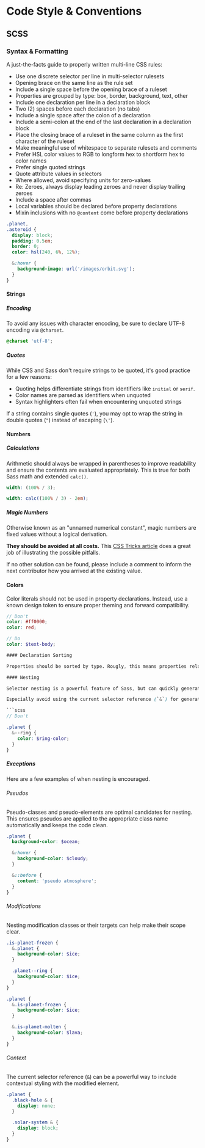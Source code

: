 # Code Style & Conventions

## SCSS

### Syntax & Formatting

A just-the-facts guide to properly written multi-line CSS rules:

- Use one discrete selector per line in multi-selector rulesets
- Opening brace on the same line as the rule set
- Include a single space before the opening brace of a ruleset
- Properties are grouped by type: box, border, background, text, other
- Include one declaration per line in a declaration block
- Two (2) spaces before each declaration (no tabs)
- Include a single space after the colon of a declaration
- Include a semi-colon at the end of the last declaration in a declaration block
- Place the closing brace of a ruleset in the same column as the first character of the ruleset
- Make meaningful use of whitespace to separate rulesets and comments
- Prefer HSL color values to RGB to longform hex to shortform hex to color names
- Prefer single quoted strings
- Quote attribute values in selectors
- Where allowed, avoid specifying units for zero-values
- Re: Zeroes, always display leading zeroes and never display trailing zeroes
- Include a space after commas
- Local variables should be declared before property declarations
- Mixin inclusions with no `@content` come before property declarations

```scss
.planet,
.asteroid {
  display: block;
  padding: 0.5em;
  border: 0;
  color: hsl(240, 6%, 12%);

  &:hover {
    background-image: url('/images/orbit.svg');
  }
}
```

#### Strings

##### Encoding

To avoid any issues with character encoding, be sure to declare UTF-8 encoding via `@charset`.

```scss
@charset 'utf-8';
```

##### Quotes

While CSS and Sass don't require strings to be quoted, it's good practice for a few reasons:

- Quoting helps differentiate strings from identifiers like `initial` or `serif`.
- Color names are parsed as identifiers when unquoted
- Syntax highlighters often fail when encountering unquoted strings

If a string contains single quotes (`'`), you may opt to wrap the string in double quotes (`"`) instead of escaping (`\'`).

#### Numbers

##### Calculations

Arithmetic should always be wrapped in parentheses to improve readability and ensure the contents are evaluated appropriately. This is true for both Sass math and extended `calc()`.

```scss
width: (100% / 3);

width: calc((100% / 3) - 2em);
```

##### Magic Numbers

Otherwise known as an "unnamed numerical constant", magic numbers are fixed values without a logical derivation.

**They should be avoided at all costs.** This <a href="https://css-tricks.com/magic-numbers-in-css/">CSS Tricks article</a> does a great job of illustrating the possible pitfalls.

If no other solution can be found, please include a comment to inform the next contributor how you arrived at the existing value.

#### Colors

Color literals should not be used in property declarations. Instead, use a known design token to ensure proper theming and forward compatibility.

```scss
// Don't
color: #ff0000;
color: red;

// Do
color: $text-body;

#### Declaration Sorting

Properties should be sorted by type. Rougly, this means properties related to box, border, background, text, then others. Specifically, we refer to the <a href="https://github.com/brandon-rhodes/Concentric-CSS/blob/master/style3.css">Concentric CSS</a> standard.

#### Nesting

Selector nesting is a powerful feature of Sass, but can quickly generate over-specific CSS. These guidelines should help keep code efficient without problematic results. Generally, generating selectors via nesting should be avoided - with a hard limit at nesting 3 levels deep.

Especially avoid using the current selector reference (`&`) for generating class names. While individual modules may appear tidy, this makes those selectors unsearchable since they do not exist in the codebase.

```scss
// Don't

.planet {
  &--ring {
    color: $ring-color;
  }
}
```

##### Exceptions

Here are a few examples of when nesting is encouraged.

###### Pseudos

Pseudo-classes and pseudo-elements are optimal candidates for nesting. This ensures pseudos are applied to the appropriate class name automatically and keeps the code clean.

```scss
.planet {
  background-color: $ocean;

  &:hover {
    background-color: $cloudy;
  }

  &::before {
    content: 'pseudo atmosphere';
  }
}
```

###### Modifications

Nesting modification classes or their targets can help make their scope clear.

```scss
.is-planet-frozen {
  &.planet {
    background-color: $ice;
  }

  .planet--ring {
    background-color: $ice;
  }
}

.planet {
  &.is-planet-frozen {
    background-color: $ice;
  }

  &.is-planet-molten {
    background-color: $lava;
  }
}
```

###### Context

The current selector reference (`&`) can be a powerful way to include contextual styling with the modified element.

```scss
.planet {
  .black-hole & {
    display: none;
  }

  .solar-system & {
    display: block;
  }
}
```
